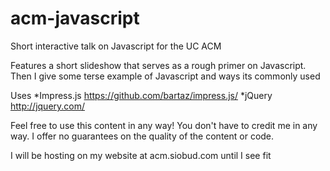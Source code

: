 acm-javascript
==============

Short interactive talk on Javascript for the UC ACM

Features a short slideshow that serves as a rough primer
on Javascript. Then I give some terse example of Javascript
and ways its commonly used

Uses 
*Impress.js https://github.com/bartaz/impress.js/
*jQuery http://jquery.com/

Feel free to use this content in any way! You don't have to credit 
me in any way. I offer no guarantees on  the quality of the content 
or code.

I will be hosting on my website at acm.siobud.com until
I see fit
